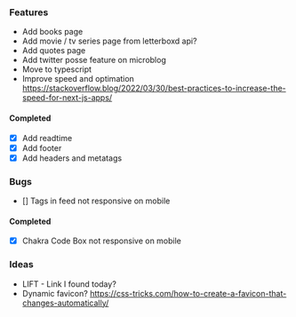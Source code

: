 ### Features

- Add books page
- Add movie / tv series page from letterboxd api?
- Add quotes page
- Add twitter posse feature on microblog
- Move to typescript
- Improve speed and optimation https://stackoverflow.blog/2022/03/30/best-practices-to-increase-the-speed-for-next-js-apps/

#### Completed

- [x] Add readtime
- [x] Add footer
- [x] Add headers and metatags

### Bugs

- [] Tags in feed not responsive on mobile

#### Completed

- [x] Chakra Code Box not responsive on mobile

### Ideas

- LIFT - Link I found today?
- Dynamic favicon? https://css-tricks.com/how-to-create-a-favicon-that-changes-automatically/
